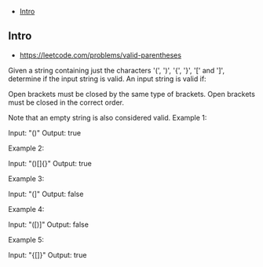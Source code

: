 - [Intro](#intro)

## Intro

- https://leetcode.com/problems/valid-parentheses

Given a string containing just the characters '(', ')', '{', '}', '[' and ']', determine if the input string is valid.
An input string is valid if:

Open brackets must be closed by the same type of brackets.
Open brackets must be closed in the correct order.

Note that an empty string is also considered valid.
Example 1:

Input: "()"
Output: true

Example 2:

Input: "()[]{}"
Output: true

Example 3:

Input: "(]"
Output: false

Example 4:

Input: "([)]"
Output: false

Example 5:

Input: "{[]}"
Output: true

